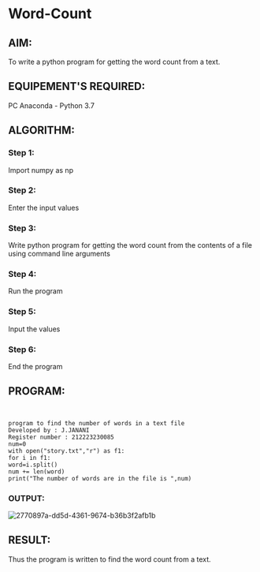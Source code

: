 # Word-Count
## AIM:
To write a python program for getting the word count from a text.
## EQUIPEMENT'S REQUIRED: 
PC
Anaconda - Python 3.7
## ALGORITHM: 
### Step 1:
Import numpy as np

### Step 2: 
Enter the input values
 
### Step 3: 
Write python program for getting the word count from the contents of a file using command line
arguments


### Step 4:  

Run the program

### Step 5: 

Input the values

### Step 6: 
End the program

## PROGRAM:
```


program to find the number of words in a text file
Developed by : J.JANANI
Register number : 212223230085
num=0
with open("story.txt","r") as f1:
for i in f1:
word=i.split()
num += len(word)
print("The number of words are in the file is ",num)
```

### OUTPUT:

![2770897a-dd5d-4361-9674-b36b3f2afb1b](https://github.com/Janani23014108/Word-Count/assets/146822085/41c073f5-b53e-4a7e-afa4-bfdbb6928483)


## RESULT:
Thus the program is written to find the word count from a text.
